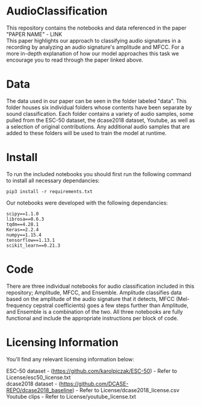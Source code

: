 # AudioClassification
This repository contains the notebooks and data referenced in the paper "PAPER NAME" - LINK<br/>
This paper highlights our approach to classifying audio signatures in a recording by analyzing an audio signature's amplitude and MFCC. For a more in-depth explanation of how our model approaches this task we encourage you to read through the paper linked above.

# Data
The data used in our paper can be seen in the folder labeled "data". This folder houses six individual folders whose contents have been separate by sound classification. Each folder contains a variety of audio samples, some pulled from the ESC-50 dataset, the dcase2018 dataset, Youtube, as well as a selection of original contributions. Any additional audio samples that are added to these folders will be used to train the model at runtime.

# Install
To run the included notebooks you should first run the following command to install all necessary dependancies:
```
pip3 install -r requirements.txt
```

Our notebooks were developed with the following dependancies:
```
scipy==1.1.0
librosa==0.6.3
tqdm==4.28.1
Keras==2.2.4
numpy==1.15.4
tensorflow==1.13.1
scikit_learn==0.21.3
```

# Code
There are three individual notebooks for audio classification included in this repository; Amplitude, MFCC, and Ensemble. Amplitude classifies data based on the amplitude of the audio signature that it detects, MFCC (Mel-frequency cepstral coefficients) goes a few steps further than Amplitude, and Ensemble is a combination of the two. All three notebooks are fully functional and include the appropriate instructions per block of code. 

# Licensing Information
You'll find any relevant licensing information below:

ESC-50 dataset - (https://github.com/karolpiczak/ESC-50) - Refer to License/esc50_license.txt</br>
dcase2018 dataset - (https://github.com/DCASE-REPO/dcase2018_baseline) - Refer to License/dcase2018_license.csv</br>
Youtube clips - Refer to License/youtube_license.txt
